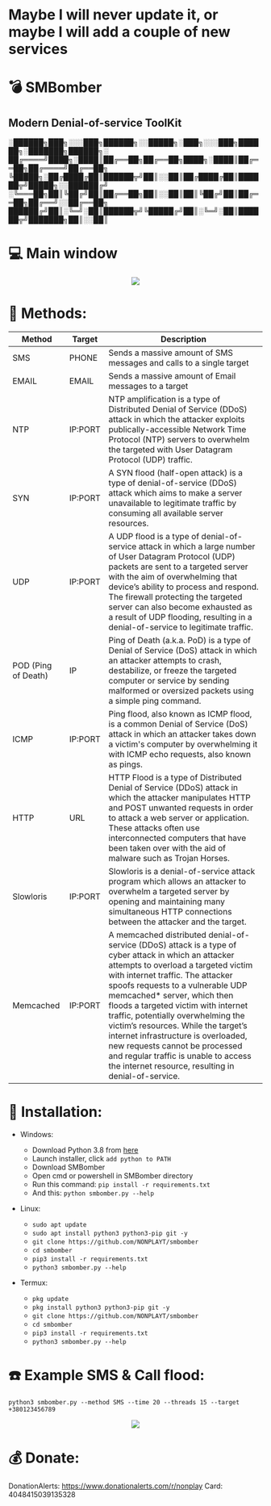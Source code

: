 

# Maybe I will never update it, or maybe I will add a couple of new services


# :bomb: SMBomber
## Modern Denial-of-service ToolKit


░██████╗███╗░░░███╗██████╗░░█████╗░███╗░░░███╗██████╗░███████╗██████╗░
██╔════╝████╗░████║██╔══██╗██╔══██╗████╗░████║██╔══██╗██╔════╝██╔══██╗
╚█████╗░██╔████╔██║██████╦╝██║░░██║██╔████╔██║██████╦╝█████╗░░██████╔╝
░╚═══██╗██║╚██╔╝██║██╔══██╗██║░░██║██║╚██╔╝██║██╔══██╗██╔══╝░░██╔══██╗
██████╔╝██║░╚═╝░██║██████╦╝╚█████╔╝██║░╚═╝░██║██████╦╝███████╗██║░░██║

# :computer: Main window
<p align="center">
  <img src="https://i.ibb.co/XxZg8bW/image.png">
</p>

# :satellite: Methods:
| Method               |   Target   | Description |
| ---------------------| -----------|-------------|
| SMS                  | PHONE     | Sends a massive amount of SMS messages and calls to a single target |
| EMAIL                | EMAIL     | Sends a massive amount of Email messages to a target |
| NTP                  | IP:PORT    | NTP amplification is a type of Distributed Denial of Service (DDoS) attack in which the attacker exploits publically-accessible Network Time Protocol (NTP) servers to overwhelm the targeted with User Datagram Protocol (UDP) traffic. |
| SYN                  | IP:PORT    | A SYN flood (half-open attack) is a type of denial-of-service (DDoS) attack which aims to make a server unavailable to legitimate traffic by consuming all available server resources. |
| UDP                  | IP:PORT    | A UDP flood is a type of denial-of-service attack in which a large number of User Datagram Protocol (UDP) packets are sent to a targeted server with the aim of overwhelming that device’s ability to process and respond. The firewall protecting the targeted server can also become exhausted as a result of UDP flooding, resulting in a denial-of-service to legitimate traffic. |
| POD (Ping of Death)  | IP         | Ping of Death (a.k.a. PoD) is a type of Denial of Service (DoS) attack in which an attacker attempts to crash, destabilize, or freeze the targeted computer or service by sending malformed or oversized packets using a simple ping command. |
| ICMP                 | IP:PORT    | Ping flood, also known as ICMP flood, is a common Denial of Service (DoS) attack in which an attacker takes down a victim's computer by overwhelming it with ICMP echo requests, also known as pings. |
| HTTP                 | URL        | HTTP Flood is a type of Distributed Denial of Service (DDoS) attack in which the attacker manipulates HTTP and POST unwanted requests in order to attack a web server or application. These attacks often use interconnected computers that have been taken over with the aid of malware such as Trojan Horses. |
| Slowloris            | IP:PORT    | Slowloris is a denial-of-service attack program which allows an attacker to overwhelm a targeted server by opening and maintaining many simultaneous HTTP connections between the attacker and the target. |
| Memcached            | IP:PORT    | A memcached distributed denial-of-service (DDoS) attack is a type of cyber attack in which an attacker attempts to overload a targeted victim with internet traffic. The attacker spoofs requests to a vulnerable UDP memcached* server, which then floods a targeted victim with internet traffic, potentially overwhelming the victim’s resources. While the target’s internet infrastructure is overloaded, new requests cannot be processed and regular traffic is unable to access the internet resource, resulting in denial-of-service. |

# :gift: Installation:
* Windows:
  * Download Python 3.8 from [here](https://www.python.org/downloads/release/python-38)
  * Launch installer, click `add python to PATH`
  * Download SMBomber
  * Open cmd or powershell in SMBomber directory
  * Run this command: `pip install -r requirements.txt`
  * And this: `python smbomber.py --help`

* Linux:
  * `sudo apt update`
  * `sudo apt install python3 python3-pip git -y`
  * `git clone https://github.com/NONPLAYT/smbomber`
  * `cd smbomber`
  * `pip3 install -r requirements.txt`
  * `python3 smbomber.py --help`

* Termux:
  * `pkg update`
  * `pkg install python3 python3-pip git -y`
  * `git clone https://github.com/NONPLAYT/smbomber`
  * `cd smbomber`
  * `pip3 install -r requirements.txt`
  * `python3 smbomber.py --help`

# :phone: Example SMS & Call flood:
```python3 smbomber.py --method SMS --time 20 --threads 15 --target +380123456789```

<p align="center">
  <img src="https://i.ibb.co/fqZvz8B/image.png">
</p>

# :moneybag: Donate:
DonationAlerts: https://www.donationalerts.com/r/nonplay
Card: 4048415039135328
